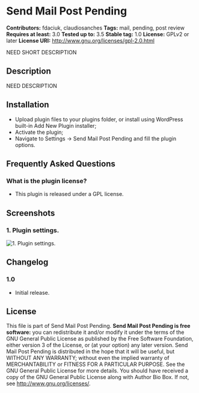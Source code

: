 # Send Mail Post Pending #

**Contributors:** fdaciuk, claudiosanches
**Tags:** mail, pending, post review
**Requires at least:** 3.0
**Tested up to:** 3.5
**Stable tag:** 1.0
**License:** GPLv2 or later
**License URI:** http://www.gnu.org/licenses/gpl-2.0.html

NEED SHORT DESCRIPTION

## Description ##

NEED DESCRIPTION

## Installation ##

* Upload plugin files to your plugins folder, or install using WordPress built-in Add New Plugin installer;
* Activate the plugin;
* Navigate to Settings -> Send Mail Post Pending and fill the plugin options.

## Frequently Asked Questions ##

### What is the plugin license? ###

* This plugin is released under a GPL license.

## Screenshots ##

### 1. Plugin settings. ###
![1. Plugin settings.](http://s.wordpress.org/extend/plugins/send-mail-post-pending/screenshot-1.png)


## Changelog ##

### 1.0 ###

* Initial release.

## License ##

This file is part of Send Mail Post Pending.
**Send Mail Post Pending is free software:** you can redistribute it and/or modify it under the terms of the GNU General Public License as published
by the Free Software Foundation, either version 3 of the License, or (at your option) any later version.
Send Mail Post Pending is distributed in the hope that it will be useful, but WITHOUT ANY WARRANTY; without even the implied warranty of
MERCHANTABILITY or FITNESS FOR A PARTICULAR PURPOSE. See the GNU General Public License for more details.
You should have received a copy of the GNU General Public License along with Author Bio Box. If not, see <http://www.gnu.org/licenses/>.

